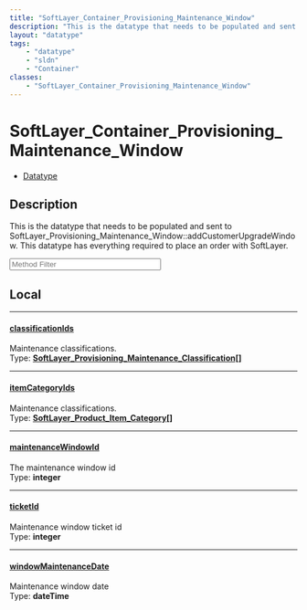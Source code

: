 ```yaml
---
title: "SoftLayer_Container_Provisioning_Maintenance_Window"
description: "This is the datatype that needs to be populated and sent to SoftLayer_Provisioning_Maintenance_Window::addCustomerUpgrad... "
layout: "datatype"
tags:
    - "datatype"
    - "sldn"
    - "Container"
classes:
    - "SoftLayer_Container_Provisioning_Maintenance_Window"
---
```


# SoftLayer_Container_Provisioning_Maintenance_Window
<div id='service-datatype'>
    <ul id='sldn-reference-tabs'>
        <li id='datatype'> <a href='/reference/datatypes/SoftLayer_Container_Provisioning_Maintenance_Window' >Datatype</a></li>
    </ul>
</div>

## Description 
This is the datatype that needs to be populated and sent to SoftLayer_Provisioning_Maintenance_Window::addCustomerUpgradeWindow. This datatype has everything required to place an order with SoftLayer. 





<!-- Service Filer BEGIN -->
<div class="view-filters">
        <div class="clearfix">
            <div class="search-input-box">
                <input placeholder="Method Filter" onkeyup="titleSearch(inputId='prop-input', divId='properties', elementClass='prop-row')" 
                    type="text" id="prop-input" value="" size="30" maxlength="128" class="form-text">
            </div>
        </div>
</div>
<!-- Service Filer END -->

<div id="properties" class="content">
<div id="localProperties" class="prop-content" >

## Local
-----
[classificationIds]: #classificationids
#### [classificationIds]
Maintenance classifications.  
<span class="type-label">Type: </span>**<a href='/reference/datatypes/SoftLayer_Provisioning_Maintenance_Classification'>SoftLayer_Provisioning_Maintenance_Classification[] </a>**

-----
[itemCategoryIds]: #itemcategoryids
#### [itemCategoryIds]
Maintenance classifications.  
<span class="type-label">Type: </span>**<a href='/reference/datatypes/SoftLayer_Product_Item_Category'>SoftLayer_Product_Item_Category[] </a>**

-----
[maintenanceWindowId]: #maintenancewindowid
#### [maintenanceWindowId]
The maintenance window id  
<span class="type-label">Type: </span>**integer**

-----
[ticketId]: #ticketid
#### [ticketId]
Maintenance window ticket id  
<span class="type-label">Type: </span>**integer**

-----
[windowMaintenanceDate]: #windowmaintenancedate
#### [windowMaintenanceDate]
Maintenance window date  
<span class="type-label">Type: </span>**dateTime**

</div>
<!-- LOCAL PROPERTY END -->

</div>


